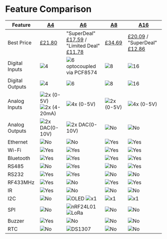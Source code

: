 # Feature Comparison

| Feature  | [A4](https://www.kincony.com/kc868-a4-hardware-design-details.html) | [A6](https://www.kincony.com/kc868-a6-hardware-design-details.html) | [A8](https://www.kincony.com/kc868-a8-hardware-design-details.html) | [A16](https://www.kincony.com/esp32-board-16-channel-relay-hardware.html) |
| -------  | -- | -- | -- | --- |
| Best Price | [£21.80](https://s.click.aliexpress.com/e/_oCEdeWN)  | "SuperDeal" [£17.59](https://s.click.aliexpress.com/e/_oB5awDx) / "Limited Deal" [£11.78](https://s.click.aliexpress.com/e/_oom6Umz)   | [£34.69](https://s.click.aliexpress.com/e/_okOQ8vT)   | [£20.09](https://s.click.aliexpress.com/e/_opd0prF) / "SuperDeal" [£12.86](https://s.click.aliexpress.com/e/_olvWIp7)  |
| Digital Inputs | ![4](https://img.shields.io/badge/4x-green) | ![6 optocoupled via PCF8574](https://img.shields.io/badge/6x-green) | ![8](https://img.shields.io/badge/8x-green) | ![16](https://img.shields.io/badge/16x-green) | 
| Digital Outputs | ![4](https://img.shields.io/badge/4x&nbsp;relay-green)  | ![6](https://img.shields.io/badge/6x&nbsp;relay-green)  | ![8](https://img.shields.io/badge/8x&nbsp;relay-green)  | ![16](https://img.shields.io/badge/16x&nbsp;MOSFET-orange) |
| Analog Inputs | ![2x (0-5V)](https://img.shields.io/badge/2x&nbsp;0&ndash;5V-green) ![2x (4-20mA)](https://img.shields.io/badge/2x&nbsp;4&ndash;20mA-green) | ![4x (0-5V)](https://img.shields.io/badge/4x&nbsp;0&ndash;5V-green) | ![2x (0-5V)](https://img.shields.io/badge/2x&nbsp;0&ndash;5V-green) | ![4x (0-5V)](https://img.shields.io/badge/4x&nbsp;0&ndash;5V-green) |
| Analog Outputs | ![2x DAC(0-10V)](https://img.shields.io/badge/2x&nbsp;<10V-green) | ![2x DAC(0-10V)](https://img.shields.io/badge/2x&nbsp;<10V-green) | ![No](https://img.shields.io/badge/no-black) | ![No](https://img.shields.io/badge/no-black) |
| Ethernet | ![No](https://img.shields.io/badge/n&#47;a-black) | ![No](https://img.shields.io/badge/n&#47;a-black) | ![Yes](https://img.shields.io/badge/Ethernet-green) | ![Yes](https://img.shields.io/badge/Ethernet-green)|
| Wi-Fi    | ![Yes](https://img.shields.io/badge/yes-green) | ![Yes](https://img.shields.io/badge/yes-green) | ![Yes](https://img.shields.io/badge/yes-green) | ![Yes](https://img.shields.io/badge/yes-green) |
| Bluetooth    | ![Yes](https://img.shields.io/badge/Bluetooth-green) | ![Yes](https://img.shields.io/badge/Bluetooth-green) | ![Yes](https://img.shields.io/badge/Bluetooth-green) | ![Yes](https://img.shields.io/badge/Bluetooth-green) |
| RS485 | ![No](https://img.shields.io/badge/n&#47;a-black) | ![Yes](https://img.shields.io/badge/RS485-green) | ![No](https://img.shields.io/badge/n&#47;a-black) | ![Yes](https://img.shields.io/badge/RS485-green) |
| RS232 | ![Yes](https://img.shields.io/badge/RS232-green) | ![Yes](https://img.shields.io/badge/RS232-green) | ![No](https://img.shields.io/badge/n&#47;a-black)  | ![No](https://img.shields.io/badge/n&#47;a-black)  |
| RF433MHz | ![Yes](https://img.shields.io/badge/RF433-green) |  ![No](https://img.shields.io/badge/n&#47;a-black) | ![Yes](https://img.shields.io/badge/RF433-green) | ![Yes](https://img.shields.io/badge/RF433-green) |
| IR | ![Yes](https://img.shields.io/badge/IR-green) | ![No](https://img.shields.io/badge/n&#47;a-black) |  ![No](https://img.shields.io/badge/n&#47;a-black) |  ![No](https://img.shields.io/badge/n&#47;a-black)|
| I2C | ![No](https://img.shields.io/badge/no-black) | ![OLED](https://img.shields.io/badge/OLED-green) ![x1](https://img.shields.io/badge/1x&nbsp;4pin&nbsp;header-green) | ![x1](https://img.shields.io/badge/1x&nbsp;4pin&nbsp;header-green) | ![x1](https://img.shields.io/badge/1x&nbsp;4pin&nbsp;header-green) |
| SPI | ![No](https://img.shields.io/badge/n&#47;a-black) | ![nRF24L01](https://img.shields.io/badge/nRF24L01-green) ![LoRa](https://img.shields.io/badge/LoRa-green)  |![No](https://img.shields.io/badge/n&#47;a-black) |![No](https://img.shields.io/badge/n&#47;a-black)|
| Buzzer | ![Yes](https://img.shields.io/badge/Buzzer-green)  | ![No](https://img.shields.io/badge/n&#47;a-black) | ![No](https://img.shields.io/badge/n&#47;a-black) | ![No](https://img.shields.io/badge/n&#47;a-black) |
| RTC | ![No](https://img.shields.io/badge/no-black) | ![DS1307](https://img.shields.io/badge/DS1307-green)  | ![No](https://img.shields.io/badge/no-black) | ![No](https://img.shields.io/badge/no-black) |
